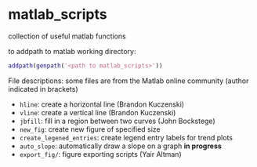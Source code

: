 # matlab_scripts

collection of useful matlab functions

to addpath to matlab working directory:
```Matlab
addpath(genpath('<path to matlab_scripts>'))
```

File descriptions:
some files are from the Matlab online community (author indicated in brackets)

* `hline`:                   create a horizontal line (Brandon Kuczenski)
* `vline`:                   create a vertical line (Brandon Kuczenski)
* `jbfill`:                  fill in a region between two curves (John Bockstege)
* `new_fig`:                 create new figure of specified size
* `create_legened_entries`:  create legend entry labels for trend plots
* `auto_slope`:              automatically draw a slope on a graph **in progress**
* `export_fig/`:             figure exporting scripts (Yair Altman)
